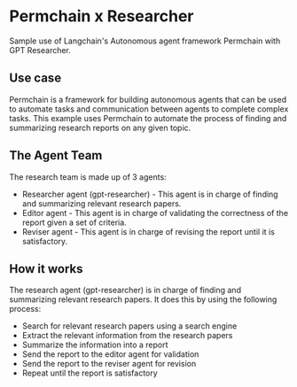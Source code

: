 # Permchain x Researcher
Sample use of Langchain's Autonomous agent framework Permchain with GPT Researcher.

## Use case
Permchain is a framework for building autonomous agents that can be used to automate tasks and communication between agents to complete complex tasks. This example uses Permchain to automate the process of finding and summarizing research reports on any given topic.

## The Agent Team
The research team is made up of 3 agents:
- Researcher agent (gpt-researcher) - This agent is in charge of finding and summarizing relevant research papers.
- Editor agent - This agent is in charge of validating the correctness of the report given a set of criteria.
- Reviser agent - This agent is in charge of revising the report until it is satisfactory.

## How it works
The research agent (gpt-researcher) is in charge of finding and summarizing relevant research papers. It does this by using the following process:
- Search for relevant research papers using a search engine
- Extract the relevant information from the research papers
- Summarize the information into a report
- Send the report to the editor agent for validation
- Send the report to the reviser agent for revision
- Repeat until the report is satisfactory